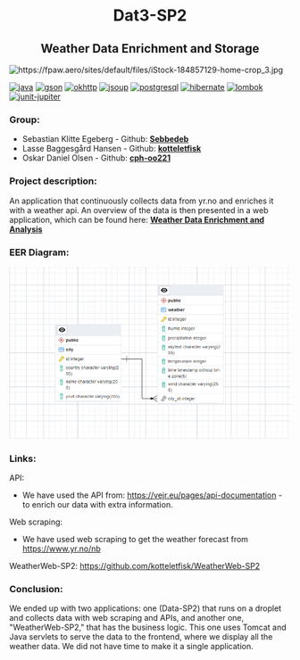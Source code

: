 [java]: https://img.shields.io/badge/java-v17-blue
[gson]: https://img.shields.io/badge/gson-v2.10.1-blue
[okhttp]: https://img.shields.io/badge/okhttp-v4.2.2-blue
[jsoup]: https://img.shields.io/badge/jsoup-v1.16.1-blue
[postgresql]: https://img.shields.io/badge/postgresql-v42.6.0-blue
[hibernate]: https://img.shields.io/badge/hibernate--core-v6.2.4.Final-blue
[lombok]: https://img.shields.io/badge/lombok-v1.18.28-blue
[junit-jupiter]: https://img.shields.io/badge/junit-v5.9.1-blue
[tomcat9]: https://img.shields.io/badge/tomcat-v9.0.54-blue





<div align="center">
    <h1>Dat3-SP2</h1>
    <h2>Weather Data Enrichment and Storage</h2>
</div>
    
<img src="https://fpaw.aero/sites/default/files/iStock-184857129-home-crop_3.jpg" alt="https://fpaw.aero/sites/default/files/iStock-184857129-home-crop_3.jpg">


[![java][]]() 
[![gson][]]()
[![okhttp][]]()
[![jsoup][]]()
[![postgresql][]]()
[![hibernate][]]()
[![lombok][]]()
[![junit-jupiter][]]()


### Group:
* Sebastian Klitte Egeberg - Github: **[Sebbedeb](https://github.com/Sebbedeb)**
* Lasse Baggesgård Hansen - Github: **[kotteletfisk](https://github.com/kotteletfisk)**
* Oskar Daniel Olsen - Github: **[cph-oo221](https://github.com/cph-oo221)**


### Project description:
An application that continuously collects data from yr.no and enriches it with a weather api.
An overview of the data is then presented in a web application, which can be found here:
**[Weather Data Enrichment and Analysis](http://64.226.113.14:8080/WeatherWeb-SP2-1.0-SNAPSHOT/)**

### EER Diagram:
![](documentation/EER_Diagram.png)


### Links:
API:
- We have used the API from: https://vejr.eu/pages/api-documentation - to enrich our data with extra information.

Web scraping:
- We have used web scraping to get the weather forecast from https://www.yr.no/nb

WeatherWeb-SP2:
https://github.com/kotteletfisk/WeatherWeb-SP2

### Conclusion:
We ended up with two applications: one (Data-SP2) that runs on a droplet and collects data with web scraping and APIs, and another one, "WeatherWeb-SP2," that has the business logic. This one uses Tomcat and Java servlets to serve the data to the frontend, where we display all the weather data. We did not have time to make it a single application.